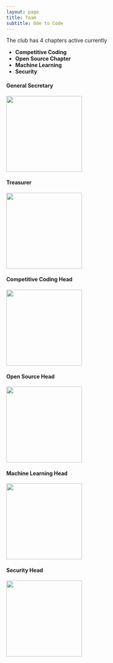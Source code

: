 ```yaml
---
layout: page
title: Team
subtitle: Ode to Code
---
```



The club has 4 chapters active currently 

* **Competitive Coding**
* **Open Source Chapter**
* **Machine Learning**
* **Security**


#### General Secretary


<img src='/img/sourav.jpg'  width="200">


#### Treasurer



<img src='/img/abhishek.jpg'  width="200">



#### Competitive Coding Head


<img src='/img/pp.jpg'  width="200">



#### Open Source Head

<img src='/img/prateek.jpg'  width="200">


#### Machine Learning Head


<img src='/img/ranit.jpg'  width="200">


#### Security Head


<img src='/img/rahul.jpg'  width="200">





